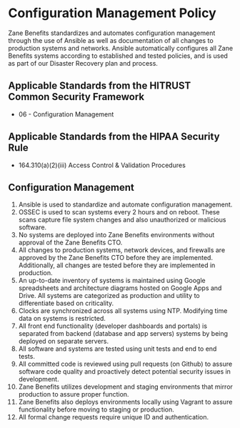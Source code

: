 # Configuration Management Policy

Zane Benefits standardizes and automates configuration management through the use of Ansible as well as documentation of all changes to production systems and networks. Ansible automatically configures all Zane Benefits systems according to established and tested policies, and is used as part of our Disaster Recovery plan and process.

## Applicable Standards from the HITRUST Common Security Framework

* 06 - Configuration Management

## Applicable Standards from the HIPAA Security Rule

* 164.310(a)(2)(iii) Access Control & Validation Procedures

## Configuration Management

1. Ansible is used to standardize and automate configuration management.
2. OSSEC is used to scan systems every 2 hours and on reboot. These scans capture file system changes and also unauthorized or malicious software.
1. No systems are deployed into Zane Benefits environments without approval of the Zane Benefits CTO.
1. All changes to production systems, network devices, and firewalls are approved by the Zane Benefits CTO before they are implemented. Additionally, all changes are tested before they are implemented in production.
1. An up-to-date inventory of systems is maintained using Google spreadsheets and architecture diagrams hosted on Google Apps and Drive. All systems are categorized as production and utility to differentiate based on criticality.
1. Clocks are synchronized across all systems using NTP. Modifying time data on systems is restricted.
1. All front end functionality (developer dashboards and portals) is separated from backend (database and app servers) systems by being deployed on separate servers.
1. All software and systems are tested using unit tests and end to end tests.
1. All committed code is reviewed using pull requests (on Github) to assure software code quality and proactively detect potential security issues in development.
1. Zane Benefits utilizes development and staging environments that mirror production to assure proper function.
1. Zane Benefits also deploys environments locally using Vagrant to assure functionality before moving to staging or production.
1. All formal change requests require unique ID and authentication.
